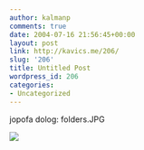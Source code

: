 ```yaml
---
author: kalmanp
comments: true
date: 2004-07-16 21:56:45+00:00
layout: post
link: http://kavics.me/206/
slug: '206'
title: Untitled Post
wordpress_id: 206
categories:
- Uncategorized
---
```


jopofa dolog: folders.JPG




![](http://kavics.freeblog.hu/Files/folders.JPG)

